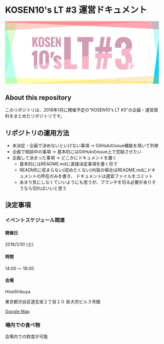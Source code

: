# KOSEN10's LT #3 運営ドキュメント

![KOSEN10's LT #3](image/kosen10s_lt03.png)

## About this repository

このリポジトリは、2016年1月に開催予定の"KOSEN10's LT #3"の企画・運営資料をまとめたリポジトリです。


## リポジトリの運用方法

* 未決定・企画で決めないといけない事項 → GitHubのissue機能を用いて列挙
* 企画で相談中の事項 → 基本的にはGitHubのissue上で完結させたい
* 企画して決まった事項 → どこかにドキュメントを置く
    * 基本的にはREADME.mdに直接決定事項を書く形で
    * READMEに収まらない(収めたくない)内容の場合はREADME.mdにドキュメントの所在のみを書き、
      ドキュメントは適宜ファイルをコミット
    * あまり気にしなくていいようにも思うが、ブランチを切る必要がありそうなら切ればいいと思う

## 決定事項

### イベントスケジュール関連

#### 開催日

2016/1/30 (土)

#### 時間

14:00 〜 18:00

#### 会場

HiveShibuya

東京都渋谷区道玄坂２丁目１０ 新大宗ビル３号館

[Google Map](https://www.google.com/maps/place/%23HiveShibuya/@35.6586889,139.6977984,19z/data=!3m1!4b1!4m2!3m1!1s0x60188ca9df2fffff:0x99cbf0de28aeceb5)

### 場内での食べ物

会場内での飲食が可能
